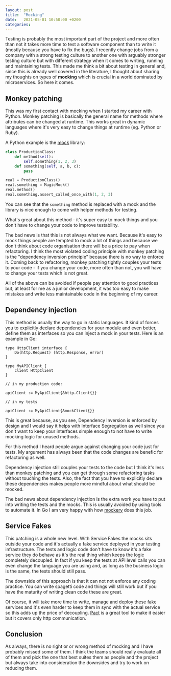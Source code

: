 ```yaml
---
layout: post
title:  "Mocking"
date:   2021-05-01 10:50:00 +0200
categories:
---
```


Testing is probably the most important part of the project and more often than not it takes more time to test a software component than to write it (mostly because you have to fix the bugs). I recently change jobs from a company with a strong testing culture to another one with arguably stronger testing culture but with different strategy when it comes to writing, running and maintaining tests. This made me think a bit about testing in general and, since this is already well covered in the literature, I thought about sharing my thoughts on types of **mocking** which is crucial in a world dominated by microservices. So here it comes.

## Monkey patching

This was my first contact with mocking when I started my career with Python. Monkey patching is basically the general name for methods where attributes can be changed at runtime. This works great in dynamic languages where it's very easy to change things at runtime (eg. Python or Ruby).

A Python example is the [mock](https://docs.python.org/3/library/unittest.mock-examples.html) library:

```python
class ProductionClass:
    def method(self):
        self.something(1, 2, 3)
    def something(self, a, b, c):
        pass

real = ProductionClass()
real.something = MagicMock()
real.method()
real.something.assert_called_once_with(1, 2, 3)
```

You can see that the `something` method is replaced with a mock and the library is nice enough to come with helper methods for testing.

What's great about this method - it's super easy to mock things and you don't have to change your code to improve testability.

The bad news is that this is not always what we want. Because it's easy to mock things people are tempted to mock a lot of things and because we don't think about code organisation there will be a price to pay when refactoring. I think the most violated coding principle with monkey patching is the "dependency inversion principle" because there is no way to enforce it. Coming back to refactoring, monkey patching tightly couples your tests to your code - if you change your code, more often than not, you will have to change your tests which is not great.

All of the above can be avoided if people pay attention to good practices but, at least for me as a junior development, it was too easy to make mistakes and write less maintainable code in the beginning of my career.

## Dependency injection

This method is usually the way to go in static languages. It kind of forces you to explicitly declare dependencies for your module and even better, define them as interfaces so you can inject a mock in your tests. Here is an example in Go:

```golang
type HttpClient interface {
    Do(http.Request) (http.Response, error)
}

type MyAPIClient {
    client HttpClient
}

// in my production code:

apiClient := MyApiClient{&http.Client{}}

// in my tests

apiClient := MyApiClient{&mockClient{}}
```

This is great because, as you see, Dependency Inversion is enforced by design and I would say it helps with Interface Segregation as well since you don't want to keep your interfaces simple enough to not have to write mocking logic for unused methods.

For this method I heard people argue against changing your code just for tests. My argument has always been that the code changes are benefic for refactoring as well.

Dependency injection still couples your tests to the code but I think it's less than monkey patching and you can get through some refactoring tasks without touching the tests. Also, the fact that you have to explicitly declare these dependencies makes people more mindful about what should be mocked.

The bad news about dependency injection is the extra work you have to put into writing the tests and the mocks. This is usually avoided by using tools to automate it. In Go I am very happy with how [mockery](https://github.com/vektra/mockery) does this job.

## Service Fakes

This patching is a whole new level. With Service Fakes the mocks sits outside your code and it's actually a fake service deployed in your testing infrastructure. The tests and logic code don't have to know it's a fake service they do behave as it's the real thing which keeps the logic completely decoupled. In fact if you keep the tests at API level calls you can even change the language you are using and, as long as the business logic is the same, the tests should still pass.

The downside of this approach is that it can not not enforce any coding practice. You can write spagetti code and things will still work but if you have the maturity of writing clean code these are great.

Of course, it will take more time to write, manage and deploy these fake services and it's even harder to keep them in sync with the actual service so this adds up the price of decoupling. [Pact](https://docs.pact.io/) is a great tool to make it easier but it covers only http communication.

## Conclusion

As always, there is no right or or wrong method of mocking and I have probably missed some of them. I think the teams should really evaluate all of them and pick the one that best suites them as people and the project but always take into consideration the downsides and try to work on reducing them.